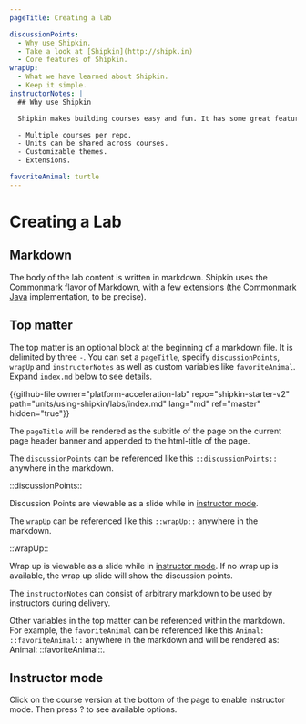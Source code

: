 ```yaml
---
pageTitle: Creating a lab

discussionPoints:
  - Why use Shipkin.
  - Take a look at [Shipkin](http://shipk.in)
  - Core features of Shipkin.
wrapUp:
  - What we have learned about Shipkin.
  - Keep it simple.
instructorNotes: |
  ## Why use Shipkin

  Shipkin makes building courses easy and fun. It has some great features:

  - Multiple courses per repo.
  - Units can be shared across courses.
  - Customizable themes.
  - Extensions.

favoriteAnimal: turtle
---
```


# Creating a Lab

## Markdown

The body of the lab content is written in markdown.
Shipkin uses the [Commonmark](http://commonmark.org/) flavor of
Markdown, with a few [extensions](../extensions) (the [Commonmark Java](https://github.com/atlassian/commonmark-java) implementation, to be precise).

## Top matter

The top matter is an optional block at the beginning of a markdown file.
It is delimited by three `-`. You can set a `pageTitle`, specify
`discussionPoints`, `wrapUp` and `instructorNotes` as well as custom
variables like `favoriteAnimal`. Expand `index.md` below to see details.

{{github-file owner="platform-acceleration-lab" repo="shipkin-starter-v2" path="units/using-shipkin/labs/index.md" lang="md" ref="master" hidden="true"}}

The `pageTitle` will be rendered as the subtitle of the page on the
current page header banner and appended to the html-title of the page.

The `discussionPoints` can be referenced like this
`::discussionPoints::` anywhere in the markdown.

::discussionPoints::

Discussion Points are viewable as a slide while in [instructor mode](#instructor-mode).

The `wrapUp` can be referenced like this `::wrapUp::` anywhere in the
markdown.

::wrapUp::

Wrap up is viewable as a slide while in [instructor mode](#instructor-mode).
If no wrap up is available, the wrap up slide will show the discussion
points.

The `instructorNotes` can consist of arbitrary markdown to be used by
instructors during delivery.

Other variables in the top matter can be referenced within the markdown.
For example, the `favoriteAnimal` can be referenced like this
`Animal: ::favoriteAnimal::` anywhere in the markdown and will be
rendered as: Animal: ::favoriteAnimal::.

## Instructor mode
Click on the course version at the bottom of the page
to enable instructor mode. Then press ? to see available options.
